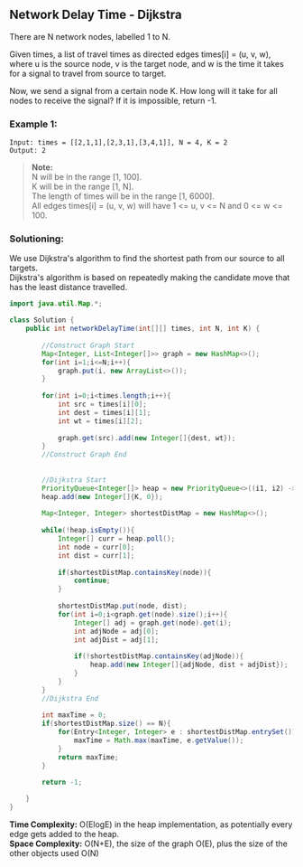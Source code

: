 ## Network Delay Time - Dijkstra

There are N network nodes, labelled 1 to N.

Given times, a list of travel times as directed edges times[i] = (u, v, w), where u is the source node, v is the target node, and w is the time it takes for a signal to travel from source to target.

Now, we send a signal from a certain node K. How long will it take for all nodes to receive the signal? If it is impossible, return -1.  

### Example 1:
```
Input: times = [[2,1,1],[2,3,1],[3,4,1]], N = 4, K = 2
Output: 2
```

> **Note:**  
> N will be in the range [1, 100].  
> K will be in the range [1, N].  
> The length of times will be in the range [1, 6000].  
> All edges times[i] = (u, v, w) will have 1 <= u, v <= N and 0 <= w <= 100.  

 ### Solutioning:
We use Dijkstra's algorithm to find the shortest path from our source to all targets.  
Dijkstra's algorithm is based on repeatedly making the candidate move that has the least distance travelled.

```java
import java.util.Map.*;

class Solution {
    public int networkDelayTime(int[][] times, int N, int K) {
        
        //Construct Graph Start
        Map<Integer, List<Integer[]>> graph = new HashMap<>();
        for(int i=1;i<=N;i++){
            graph.put(i, new ArrayList<>());
        }
        
        for(int i=0;i<times.length;i++){
            int src = times[i][0];
            int dest = times[i][1];
            int wt = times[i][2];
            
            graph.get(src).add(new Integer[]{dest, wt});
        }
        //Construct Graph End
        
        
        //Dijkstra Start
        PriorityQueue<Integer[]> heap = new PriorityQueue<>((i1, i2) -> (i1[1] - i2[1]));
        heap.add(new Integer[]{K, 0});
        
        Map<Integer, Integer> shortestDistMap = new HashMap<>();
        
        while(!heap.isEmpty()){
            Integer[] curr = heap.poll();
            int node = curr[0];
            int dist = curr[1];
            
            if(shortestDistMap.containsKey(node)){
                continue;
            }
            
            shortestDistMap.put(node, dist);
            for(int i=0;i<graph.get(node).size();i++){
                Integer[] adj = graph.get(node).get(i);
                int adjNode = adj[0];
                int adjDist = adj[1];
                
                if(!shortestDistMap.containsKey(adjNode)){
                    heap.add(new Integer[]{adjNode, dist + adjDist});
                }
            }
        }
        //Dijkstra End
        
        int maxTime = 0;
        if(shortestDistMap.size() == N){
            for(Entry<Integer, Integer> e : shortestDistMap.entrySet()){
                maxTime = Math.max(maxTime, e.getValue());
            }
            return maxTime;
        }
        
        return -1;

    }
}
```  
**Time Complexity:** O(ElogE) in the heap implementation, as potentially every edge gets added to the heap.  
**Space Complexity:**  O(N+E), the size of the graph O(E), plus the size of the other objects used O(N)

